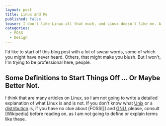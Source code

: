 ```yaml
---
layout: post
title: Linux and Me
published: false
teaser: I don't like Linux all that much, and Linux doesn't like me. A rant, entirely personal and in no way objective.
categories:
  - FOSS
  - Design
---
```

I'd like to start off this blog post with a lot of swear words, some of which you might have never heard. Others, that might make you blush. But I won't, I'm trying to be professional here, people.

## Some Definitions to Start Things Off ... Or Maybe Better Not.
I think that are many articles on Linux, so I am not going to write a detailed explanation of what Linux is and is not. If you don't know what [Unix][] or a [distribution][distro] is, if you have no clue about [FOSS[]] and [GNU][], please, consult [Wikipedia] before reading on, as I am not going to define or explain terms like these.



[gnu]:			http://en.wikipedia.org/wiki/GNU_General_Public_License
[foss]:			http://en.wikipedia.org/wiki/Free_and_open_source_software
[distro]:		http://en.wikipedia.org/wiki/Linux_distribution
[unix]:			http://en.wikipedia.org/wiki/Unix
[wikiplinux]:	http://en.wikipedia.org/wiki/Linux